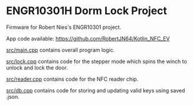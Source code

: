 # ENGR10301H Dorm Lock Project

Firmware for Robert Nies's ENGR10301 project.

App code available: https://github.com/RobertJN64/Kotlin_NFC_EV

[src/main.cpp](src/main.cpp) contains overall program logic.

[src/lock.cpp](src/lock.cpp) contains code for the stepper mode which spins the winch to unlock and lock the door.

[src/reader.cpp](src/reader.cpp) contains code for the NFC reader chip.

[src/db.cpp](src/db.cpp) contains code for storing and updating valid keys using saved .json.